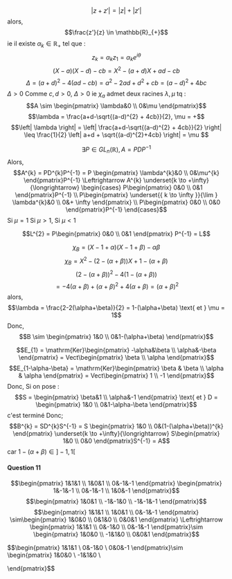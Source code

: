 $$\left| z+z'\right| = \left| z\right|+\left| z'\right|$$
alors, 
$$\frac{z'}{z} \in \mathbb{R}_{+}$$
ie il existe $\alpha_{k} \in \mathbb{R}_{+}$ tel que : 
$$z_{k} = \alpha_{k} z_{1} = \alpha_{k}e^{ i\theta }$$
$$(X-a)(X-d) - cb = X^{2} -(a+d)X + ad - cb$$
$$\Delta = (a+d)^{2} - 4(ad-cb) = a^{2}-2ad + d^{2}+cb = (a-d)^{2} +4bc $$
$\Delta> 0$
Comme $c, d >0$, $\Delta >0$ ie $\chi_{a}$ admet deux racines $\lambda ,\mu$
tq : 
$$A \sim \begin{pmatrix}
\lambda&0 \\
0&\mu
\end{pmatrix}$$
$$\lambda = \frac{a+d-\sqrt{(a-d)^{2} + 4cb}}{2}, \mu =  +$$
$$\left| \lambda \right| = \left| \frac{a+d-\sqrt{(a-d)^{2} + 4cb}}{2} \right| \leq \frac{1}{2} \left| a+d + \sqrt{(a-d)^{2}+4cb} \right| = \mu $$

$$\exists P \in GL_{n}(\mathbb{R}), A = PDP^{-1} $$
Alors, 
$$A^{k} = PD^{k}P^{-1} = P \begin{pmatrix}
\lambda^{k}&0 \\
0&\mu^{k}
\end{pmatrix}P^{-1} \Leftrightarrow A^{k} \underset{k \to +\infty}{\longrightarrow} \begin{cases}
P\begin{pmatrix}
0&0 \\
0&1
\end{pmatrix}P^{-1}  \\
P\begin{pmatrix}
\underset{{ k \to \infty }}{\lim } \lambda^{k}&0 \\
0&+ \infty
\end{pmatrix} \\
P\begin{pmatrix}
0&0 \\
0&0
\end{pmatrix}P^{-1}
\end{cases}$$
Si $\mu =1$ 
Si $\mu > 1$, 
Si $\mu <1$

$$L^{2} = P\begin{pmatrix}
0&0 \\
0&1
\end{pmatrix} P^{-1} = L$$

$$\chi_{B} = (X-1+\alpha)(X-1+\beta) -\alpha \beta $$
$$\chi_{B}= X^{2} -(2-(\alpha+\beta))X + 1-(\alpha+\beta) $$
$$(2-(\alpha+\beta))^{2}- 4(1-(\alpha + \beta))$$
$$= -4(\alpha+\beta) + (\alpha+\beta)^{2} + 4(\alpha+ \beta) = (\alpha+ \beta)^{2}$$
alors, 
$$\lambda = \frac{2-2(\alpha+\beta)}{2} = 1-(\alpha+\beta) \text{ et } \mu = 1$$
Donc, 
$$B \sim \begin{pmatrix}
1&0 \\
0&1-(\alpha+\beta)
\end{pmatrix}$$

$$E_{1} = \mathrm{Ker}\begin{pmatrix}
-\alpha&\beta \\
\alpha&-\beta
\end{pmatrix} = Vect\begin{pmatrix}
\beta \\
\alpha
\end{pmatrix}$$
$$E_{1-\alpha-\beta} = \mathrm{Ker}\begin{pmatrix}
\beta & \beta \\
\alpha & \alpha
\end{pmatrix} = Vect\begin{pmatrix}
1 \\
-1
\end{pmatrix}$$
Donc, Si on pose : 
$$S = \begin{pmatrix}
\beta&1 \\
\alpha&-1
\end{pmatrix} \text{ et } D = \begin{pmatrix}
1&0 \\
0&1-\alpha-\beta
\end{pmatrix}$$
c'est terminé
Donc; 
$$B^{k} = SD^{k}S^{-1} = S \begin{pmatrix}
1&0 \\
0&(1-(\alpha+\beta))^{k}
\end{pmatrix} \underset{k \to +\infty}{\longrightarrow} S\begin{pmatrix}
1&0 \\
0&0
\end{pmatrix}S^{-1} = A$$
car $1-(\alpha+\beta) \in ]-1, 1[$

#### Question 11


$$\begin{pmatrix}
1&1&1  \\
1&0&1 \\
0&-1&-1
\end{pmatrix} \begin{pmatrix}
1&-1&-1 \\
0&-1&-1 \\
1&0&-1
\end{pmatrix}$$
$$\begin{pmatrix}
1&0&1 \\
-1&-1&0 \\
-1&-1&-1
\end{pmatrix}$$
$$\begin{pmatrix}
1&1&1  \\
1&0&1 \\
0&-1&-1
\end{pmatrix} \sim\begin{pmatrix}
1&0&0 \\
0&1&0 \\
0&0&1
\end{pmatrix} \Leftrightarrow \begin{pmatrix}
1&1&1 \\
0&-1&0 \\
0&-1&-1
\end{pmatrix}\sim \begin{pmatrix}
1&0&0 \\
-1&1&0 \\
0&0&1
\end{pmatrix}$$

$$\begin{pmatrix}
1&1&1 \\
0&-1&0 \\
0&0&-1
\end{pmatrix}\sim \begin{pmatrix}
1&0&0 \\
-1&1&0 \\

\end{pmatrix}$$